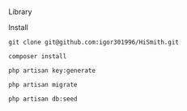   Library
   
   Install
 
 
    git clone git@github.com:igor301996/HiSmith.git
    
    composer install
  
    php artisan key:generate
   
    php artisan migrate
    
    php artisan db:seed
    